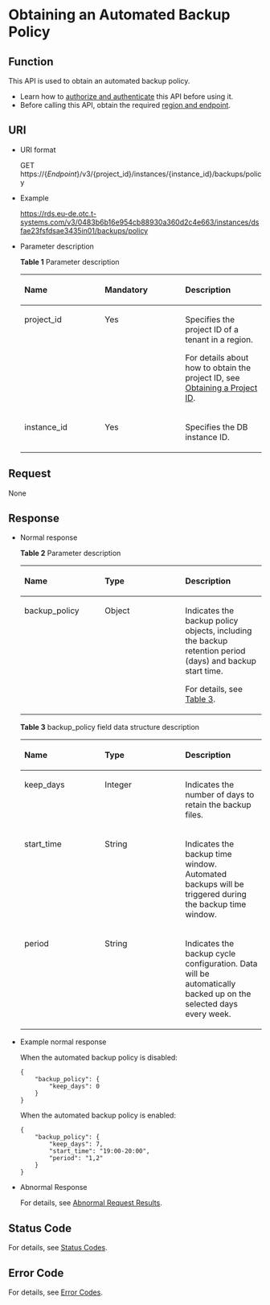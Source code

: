 # Obtaining an Automated Backup Policy<a name="rds_09_0003"></a>

## Function<a name="section117711820496"></a>

This API is used to obtain an automated backup policy.

-   Learn how to  [authorize and authenticate](authentication.md)  this API before using it.
-   Before calling this API, obtain the required  [region and endpoint](https://docs.otc.t-systems.com/en-us/endpoint/index.html).

## URI<a name="section12081471012"></a>

-   URI format

    GET https://\{_Endpoint_\}/v3/\{project\_id\}/instances/\{instance\_id\}/backups/policy

-   Example

    https://rds.eu-de.otc.t-systems.com/v3/0483b6b16e954cb88930a360d2c4e663/instances/dsfae23fsfdsae3435in01/backups/policy

-   Parameter description

    **Table  1**  Parameter description

    <a name="table65777232"></a>
    <table><thead align="left"><tr id="row46529701"><th class="cellrowborder" valign="top" width="33.33333333333333%" id="mcps1.2.4.1.1"><p id="p10809459"><a name="p10809459"></a><a name="p10809459"></a><strong>Name</strong></p>
    </th>
    <th class="cellrowborder" valign="top" width="33.33333333333333%" id="mcps1.2.4.1.2"><p id="p3150961"><a name="p3150961"></a><a name="p3150961"></a><strong>Mandatory</strong></p>
    </th>
    <th class="cellrowborder" valign="top" width="33.33333333333333%" id="mcps1.2.4.1.3"><p id="p53901255"><a name="p53901255"></a><a name="p53901255"></a><strong>Description</strong></p>
    </th>
    </tr>
    </thead>
    <tbody><tr id="row3925534"><td class="cellrowborder" valign="top" width="33.33333333333333%" headers="mcps1.2.4.1.1 "><p id="p49532829"><a name="p49532829"></a><a name="p49532829"></a>project_id</p>
    </td>
    <td class="cellrowborder" valign="top" width="33.33333333333333%" headers="mcps1.2.4.1.2 "><p id="p52736237"><a name="p52736237"></a><a name="p52736237"></a>Yes</p>
    </td>
    <td class="cellrowborder" valign="top" width="33.33333333333333%" headers="mcps1.2.4.1.3 "><p id="p43776822"><a name="p43776822"></a><a name="p43776822"></a>Specifies the project ID of a tenant in a region.</p>
    <p id="p75911521266"><a name="p75911521266"></a><a name="p75911521266"></a>For details about how to obtain the project ID, see <a href="obtaining-a-project-id.md">Obtaining a Project ID</a>.</p>
    </td>
    </tr>
    <tr id="row5911165722911"><td class="cellrowborder" valign="top" width="33.33333333333333%" headers="mcps1.2.4.1.1 "><p id="p41557789155220"><a name="p41557789155220"></a><a name="p41557789155220"></a>instance_id</p>
    </td>
    <td class="cellrowborder" valign="top" width="33.33333333333333%" headers="mcps1.2.4.1.2 "><p id="p10737742155220"><a name="p10737742155220"></a><a name="p10737742155220"></a>Yes</p>
    </td>
    <td class="cellrowborder" valign="top" width="33.33333333333333%" headers="mcps1.2.4.1.3 "><p id="p64450739155220"><a name="p64450739155220"></a><a name="p64450739155220"></a>Specifies the DB instance ID.</p>
    </td>
    </tr>
    </tbody>
    </table>


## Request<a name="section420839121019"></a>

None

## Response<a name="section1229512143106"></a>

-   Normal response

    **Table  2**  Parameter description

    <a name="table6426756154514"></a>
    <table><thead align="left"><tr id="row142645664510"><th class="cellrowborder" valign="top" width="33.33333333333333%" id="mcps1.2.4.1.1"><p id="p17490046"><a name="p17490046"></a><a name="p17490046"></a><strong>Name</strong></p>
    </th>
    <th class="cellrowborder" valign="top" width="33.33333333333333%" id="mcps1.2.4.1.2"><p id="p63149496"><a name="p63149496"></a><a name="p63149496"></a><strong>Type</strong></p>
    </th>
    <th class="cellrowborder" valign="top" width="33.33333333333333%" id="mcps1.2.4.1.3"><p id="p14835533"><a name="p14835533"></a><a name="p14835533"></a><strong>Description</strong></p>
    </th>
    </tr>
    </thead>
    <tbody><tr id="row34264566458"><td class="cellrowborder" valign="top" width="33.33333333333333%" headers="mcps1.2.4.1.1 "><p id="p28083633"><a name="p28083633"></a><a name="p28083633"></a>backup_policy</p>
    </td>
    <td class="cellrowborder" valign="top" width="33.33333333333333%" headers="mcps1.2.4.1.2 "><p id="p42890904"><a name="p42890904"></a><a name="p42890904"></a>Object</p>
    </td>
    <td class="cellrowborder" valign="top" width="33.33333333333333%" headers="mcps1.2.4.1.3 "><p id="p61847473"><a name="p61847473"></a><a name="p61847473"></a>Indicates the backup policy objects, including the backup retention period (days) and backup start time.</p>
    <p id="p9587110124113"><a name="p9587110124113"></a><a name="p9587110124113"></a>For details, see <a href="#table163715367507">Table 3</a>.</p>
    </td>
    </tr>
    </tbody>
    </table>

    **Table  3**  backup\_policy field data structure description

    <a name="table163715367507"></a>
    <table><thead align="left"><tr id="row9637103616501"><th class="cellrowborder" valign="top" width="33.33333333333333%" id="mcps1.2.4.1.1"><p id="p6927161055116"><a name="p6927161055116"></a><a name="p6927161055116"></a><strong>Name</strong></p>
    </th>
    <th class="cellrowborder" valign="top" width="33.33333333333333%" id="mcps1.2.4.1.2"><p id="p1792911005118"><a name="p1792911005118"></a><a name="p1792911005118"></a><strong>Type</strong></p>
    </th>
    <th class="cellrowborder" valign="top" width="33.33333333333333%" id="mcps1.2.4.1.3"><p id="p16930810145119"><a name="p16930810145119"></a><a name="p16930810145119"></a><strong>Description</strong></p>
    </th>
    </tr>
    </thead>
    <tbody><tr id="row1863793617509"><td class="cellrowborder" valign="top" width="33.33333333333333%" headers="mcps1.2.4.1.1 "><p id="p22303345174853"><a name="p22303345174853"></a><a name="p22303345174853"></a>keep_days</p>
    </td>
    <td class="cellrowborder" valign="top" width="33.33333333333333%" headers="mcps1.2.4.1.2 "><p id="p34927138174853"><a name="p34927138174853"></a><a name="p34927138174853"></a>Integer</p>
    </td>
    <td class="cellrowborder" valign="top" width="33.33333333333333%" headers="mcps1.2.4.1.3 "><p id="p30482871191015"><a name="p30482871191015"></a><a name="p30482871191015"></a>Indicates the number of days to retain the backup files.</p>
    </td>
    </tr>
    <tr id="row1637173618507"><td class="cellrowborder" valign="top" width="33.33333333333333%" headers="mcps1.2.4.1.1 "><p id="p8056259175641"><a name="p8056259175641"></a><a name="p8056259175641"></a>start_time</p>
    </td>
    <td class="cellrowborder" valign="top" width="33.33333333333333%" headers="mcps1.2.4.1.2 "><p id="p42443136175641"><a name="p42443136175641"></a><a name="p42443136175641"></a>String</p>
    </td>
    <td class="cellrowborder" valign="top" width="33.33333333333333%" headers="mcps1.2.4.1.3 "><p id="p8983181183415"><a name="p8983181183415"></a><a name="p8983181183415"></a>Indicates the backup time window. Automated backups will be triggered during the backup time window.</p>
    </td>
    </tr>
    <tr id="row166371436195010"><td class="cellrowborder" valign="top" width="33.33333333333333%" headers="mcps1.2.4.1.1 "><p id="p146385361506"><a name="p146385361506"></a><a name="p146385361506"></a>period</p>
    </td>
    <td class="cellrowborder" valign="top" width="33.33333333333333%" headers="mcps1.2.4.1.2 "><p id="p1363812362509"><a name="p1363812362509"></a><a name="p1363812362509"></a>String</p>
    </td>
    <td class="cellrowborder" valign="top" width="33.33333333333333%" headers="mcps1.2.4.1.3 "><p id="p11638173615018"><a name="p11638173615018"></a><a name="p11638173615018"></a>Indicates the backup cycle configuration. Data will be automatically backed up on the selected days every week.</p>
    </td>
    </tr>
    </tbody>
    </table>

-   Example normal response

    When the automated backup policy is disabled:

    ```
    {
    	"backup_policy": {
    		"keep_days": 0
    	}
    }
    ```

    When the automated backup policy is enabled:

    ```
    {
    	"backup_policy": {
    		"keep_days": 7,
    		"start_time": "19:00-20:00",
    		"period": "1,2"
    	}
    }
    ```

-   Abnormal Response

    For details, see  [Abnormal Request Results](abnormal-request-results.md).


## Status Code<a name="section4778540915440"></a>

For details, see  [Status Codes](status-codes.md).

## Error Code<a name="section946032144017"></a>

For details, see  [Error Codes](error-codes.md).

